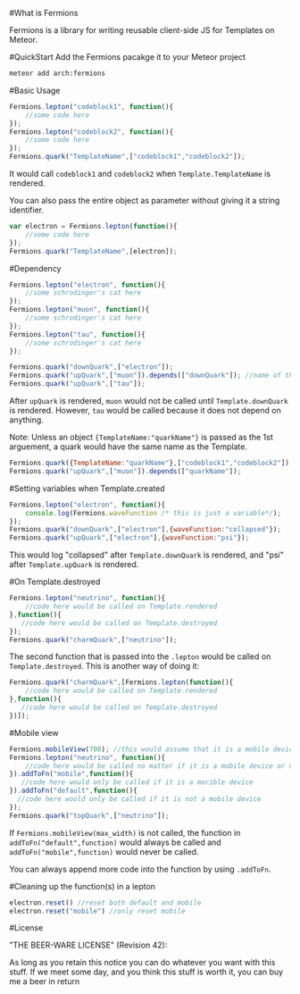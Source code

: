 #What is Fermions

Fermions is a library for writing reusable client-side JS for Templates on Meteor.

#QuickStart
Add the Fermions pacakge it to your Meteor project
```bash
meteor add arch:fermions
```

#Basic Usage

```javascript
Fermions.lepton("codeblock1", function(){
    //some code here
});
Fermions.lepton("codeblock2", function(){
    //some code here
});
Fermions.quark("TemplateName",["codeblock1","codeblock2"]); 
```

It would call `codeblock1` and `codeblock2` when `Template.TemplateName` is rendered.

You can also pass the entire object as parameter without giving it a string identifier.
```javascript
var electron = Fermions.lepton(function(){
    //some code here
});
Fermions.quark("TemplateName",[electron]); 
```

#Dependency
```javascript
Fermions.lepton("electron", function(){
    //some schrodinger's cat here
});
Fermions.lepton("muon", function(){
    //some schrodinger's cat here
});
Fermions.lepton("tau", function(){
    //some schrodinger's cat here
});

Fermions.quark("downQuark",["electron"]);
Fermions.quark("upQuark",["muon"]).depends(["downQuark"]); //name of the quark(s) to depend on
Fermions.quark("upQuark",["tau"]);
```
After `upQuark` is rendered, `muon` would not be called until `Template.downQuark` is rendered. However, `tau` would be called because it does not depend on anything.


Note: Unless an object `{TemplateName:"quarkName"}` is passed as the 1st arguement, a quark would have the same name as the Template.

```javascript
Fermions.quark({TemplateName:"quarkName"},["codeblock1","codeblock2"]);
Fermions.quark("upQuark",["muon"]).depends(["quarkName"]);
```


#Setting variables when Template.created
```javascript
Fermions.lepton("electron", function(){
    console.log(Fermions.waveFunction /* this is just a variable*/);
});
Fermions.quark("downQuark",["electron"],{waveFunction:"collapsed"});
Fermions.quark("upQuark",["electron"],{waveFunction:"psi"});
```
This would log "collapsed" after `Template.downQuark` is rendered, and "psi" after `Template.upQuark` is rendered.

#On Template.destroyed

```javascript
Fermions.lepton("neutrino", function(){
    //code here would be called on Template.rendered
},function(){
   //code here would be called on Template.destroyed
});
Fermions.quark("charmQuark",["neutrino"]); 
```

The second function that is passed into the `.lepton` would be called on `Template.destroyed`. This is another way of doing it:

```javascript
Fermions.quark("charmQuark",[Fermions.lepton(function(){
    //code here would be called on Template.rendered
},function(){
   //code here would be called on Template.destroyed
})]); 
```

#Mobile view

```javascript
Fermions.mobileView(700); //this would assume that it is a mobile device if the window's width is smaller than 700px
Fermions.lepton("neutrino", function(){
    //code here would be called no matter if it is a mobile device or not
}).addToFn("mobile",function(){
   //code here would only be called if it is a morible device
}).addToFn("default",function(){
  //code here would only be called if it is not a mobile device
});
Fermions.quark("topQuark",["neutrino"]); 
```

If `Fermions.mobileView(max_width)` is not called, the function in `addToFn("default",function)` would always be called and `addToFn("mobile",function)` would never be called. 

You can always append more code into the function by using `.addToFn`.

#Cleaning up the function(s) in a lepton
```javascript
electron.reset() //reset both default and mobile
electron.reset("mobile") //only reset mobile
```

#License

"THE BEER-WARE LICENSE" (Revision 42):

As long as you retain this notice you can do whatever you want with this stuff. If we meet some day, and you think this stuff is worth it, you can buy me a beer in return